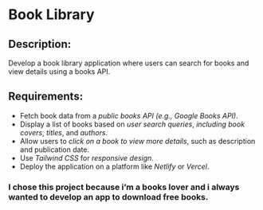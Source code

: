  # Book Library

## Description:

 Develop a book library application where users can search for books and view details using a books API.

## Requirements:
- Fetch book data from a *public books API (e.g., Google Books API)*. 
- Display a list of books based on *user search queries*, *including book covers*, *titles*, and *authors*. 
- Allow users to *click on a book to view more details*, such as description and publication date. 
- Use *Tailwind CSS* for *responsive design*. 
- Deploy the application on a platform like *Netlify* or *Vercel*.

### I chose this project because i’m a books lover  and i always wanted to develop an app to download free books.
